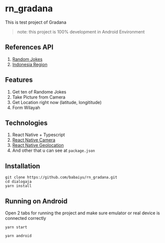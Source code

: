 # rn_gradana
This is test project of Gradana
> note: this project is 100% development in Android Environment

## References API
1. [Random Jokes](https://github.com/15Dkatz/official_joke_api)
2. [Indonesia Region](https://github.com/emsifa/api-wilayah-indonesia)

## Features
1. Get ten of Randome Jokes
2. Take Picture from Camera
3. Get Location right now (latitude, longititude)
4. Form Wilayah

## Technologies
1. React Native + Typescript
2. [React Native Camera](https://react-native-camera.github.io/react-native-camera/)
3. [React Native Geolocation](https://github.com/Agontuk/react-native-geolocation-service)
4. And other that u can see at `package.json`

## Installation
```
git clone https://github.com/babaiyu/rn_gradana.git
cd dialogaja
yarn install
```

## Running on Android
Open 2 tabs for running the project and make sure emulator or real device is connected correctly
```
yarn start
```

```
yarn android
```
